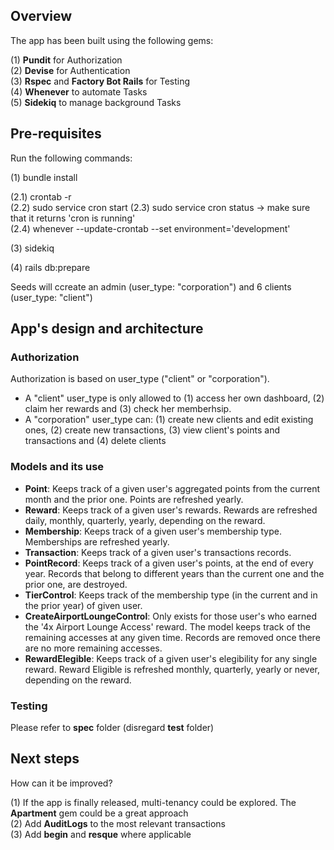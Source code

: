 ## Overview<br>
The app has been built using the following gems:

(1) **Pundit** for Authorization<br>
(2) **Devise** for Authentication<br>
(3) **Rspec** and **Factory Bot Rails** for Testing<br>
(4) **Whenever** to automate Tasks<br>
(5) **Sidekiq** to manage background Tasks<br>

## Pre-requisites<br>
Run the following commands:<br>

(1) bundle install<br>

(2.1) crontab -r<br>
(2.2) sudo service cron start
(2.3) sudo service cron status -> make sure that it returns 'cron is running'<br>
(2.4) whenever --update-crontab --set environment='development'<br>

(3) sidekiq<br>

(4) rails db:prepare<br>

Seeds will ccreate an admin (user_type: "corporation") and 6 clients (user_type: "client")

## App's design and architecture<br>

### Authorization
Authorization is based on user_type ("client" or "corporation"). 

* A "client" user_type is only allowed to (1) access her own dashboard, (2) claim her rewards and (3) check her memberhsip.
* A "corporation" user_type can: (1) create new clients and edit existing ones, (2) create new transactions, (3) view client's points and transactions and (4) delete clients

### Models and its use

* **Point**: Keeps track of a given user's aggregated points from the current month and the prior one. Points are refreshed yearly. 
* **Reward**: Keeps track of a given user's rewards. Rewards are refreshed daily, monthly, quarterly, yearly, depending on the reward.  
* **Membership**: Keeps track of a given user's membership type. Memberships are refreshed yearly. 
* **Transaction**: Keeps track of a given user's transactions records.
* **PointRecord**: Keeps track of a given user's points, at the end of every year. Records that belong to different years than the current one and the prior one, are destroyed.
* **TierControl**: Keeps track of the membership type (in the current and in the prior year) of given user. 
* **CreateAirportLoungeControl**: Only exists for those user's who earned the '4x Airport Lounge Access' reward. The model keeps track of the remaining accesses at any given time. Records are removed once there are no more remaining accesses.
* **RewardElegible**: Keeps track of a given user's elegibility for any single reward. Reward Eligible is refreshed monthly, quarterly, yearly or never, depending on the reward.

### Testing
Please refer to **spec** folder (disregard **test** folder)

## Next steps<br>
How can it be improved?

(1) If the app is finally released, multi-tenancy could be explored. The **Apartment** gem could be a great approach<br>
(2) Add **AuditLogs** to the most relevant transactions<br>
(3) Add **begin** and **resque** where applicable<br>
